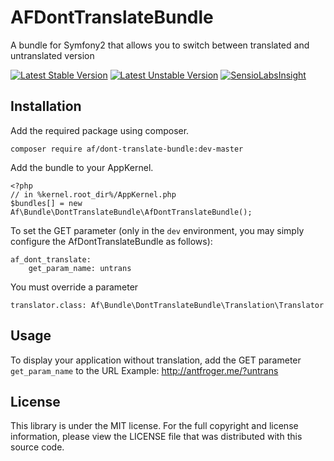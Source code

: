 AFDontTranslateBundle
=====================

A bundle for Symfony2 that allows you to switch between translated and untranslated version

[![Latest Stable Version](https://poser.pugx.org/af/dont-translate-bundle/v/stable.png)](https://packagist.org/packages/af/dont-translate-bundle "Latest Stable Version")
[![Latest Unstable Version](https://poser.pugx.org/af/dont-translate-bundle/v/unstable.png)](https://packagist.org/packages/af/dont-translate-bundle "Latest Unstable Version")
[![SensioLabsInsight](https://insight.sensiolabs.com/projects/c9aacbe9-4d32-42e3-83c7-fc4f6ee77d1e/mini.png)](https://insight.sensiolabs.com/projects/c9aacbe9-4d32-42e3-83c7-fc4f6ee77d1e "SensioLabsInsight")

Installation
------------

Add the required package using composer.

    composer require af/dont-translate-bundle:dev-master

Add the bundle to your AppKernel.

    <?php
    // in %kernel.root_dir%/AppKernel.php
    $bundles[] = new Af\Bundle\DontTranslateBundle\AfDontTranslateBundle();

To set the GET parameter (only in the `dev` environment, you may simply configure the AfDontTranslateBundle as follows):

    af_dont_translate:
        get_param_name: untrans

You must override a parameter

    translator.class: Af\Bundle\DontTranslateBundle\Translation\Translator

Usage
-----

To display your application without translation, add the GET parameter `get_param_name` to the URL
Example: http://antfroger.me/?untrans

License
-------

This library is under the MIT license.
For the full copyright and license information, please view the LICENSE file that was distributed with this source code.
